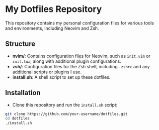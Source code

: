 # My Dotfiles Repository

This repository contains my personal configuration files for various tools and environments, including Neovim and Zsh.

## Structure

- **nvim/**: Contains configuration files for Neovim, such as `init.vim` or `init.lua`, along with additional plugin configurations.
- **zsh/**: Configuration files for the Zsh shell, including `.zshrc` and any additional scripts or plugins I use.
- **install.sh**: A shell script to set up these dotfiles.

## Installation

- Clone this repository and run the `install.sh` script:

```bash
git clone https://github.com/your-username/dotfiles.git
cd dotfiles
./install.sh
```

